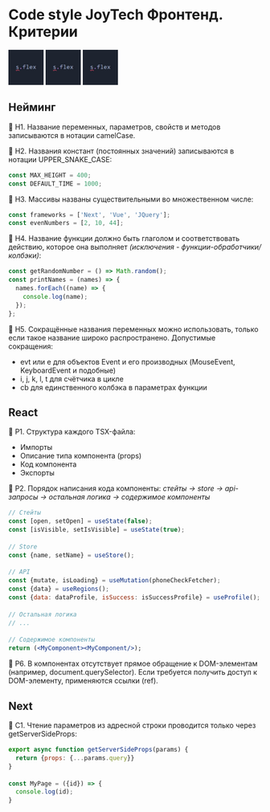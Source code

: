 # Code style JoyTech Фронтенд. Критерии
<img src="title-flex.jpg" width="70px" title="Title-flex">&nbsp;<img src="title-flex.jpg" width="70px" title="Title-flex">&nbsp;<img src="title-flex.jpg" width="70px" title="Title-flex">

## Нейминг

:page_with_curl: Н1. Название переменных, параметров, свойств и методов записываются в нотации camelCase.

:page_with_curl: Н2. Названия констант (постоянных значений) записываются в нотации UPPER_SNAKE_CASE:
```jsx
const MAX_HEIGHT = 400;
const DEFAULT_TIME = 1000;
```

:page_with_curl: Н3. Массивы названы существительными во множественном числе:
```jsx
const frameworks = ['Next', 'Vue', 'JQuery'];
const evenNumbers = [2, 10, 44];
```

:page_with_curl: Н4. Название функции должно быть глаголом и соответствовать действию, которое она выполняет *(исключения - функции-обработчики/колбэки)*: 
```jsx
const getRandomNumber = () => Math.random();
const printNames = (names) => {
  names.forEach((name) => {
    console.log(name);
  });
};
```

:page_with_curl: Н5. Сокращённые названия переменных можно использовать, только если такое название широко распространено. Допустимые сокращения:
  - evt или e для объектов Event и его производных (MouseEvent, KeyboardEvent и подобные)
  - i, j, k, l, t для счётчика в цикле
  - cb для единственного колбэка в параметрах функции

## React

:page_with_curl: Р1. Структура каждого TSX-файла:
  - Импорты
  - Описание типа компонента (props)
  - Код компонента
  - Экспорты

:page_with_curl: Р2. Порядок написания кода компоненты: *стейты &rarr; store &rarr; api-запросы &rarr; остальная логика &rarr; содержимое компоненты*
```jsx
// Стейты
const [open, setOpen] = useState(false);
const [isVisible, setIsVisible] = useState(true);

// Store
const {name, setName} = useStore();

// API
const {mutate, isLoading} = useMutation(phoneCheckFetcher);
const {data} = useRegions();
const {data: dataProfile, isSuccess: isSuccessProfile} = useProfile();

// Остальная логика
// ...

// Содержимое компоненты
return (<MyComponent><MyComponent/>);
```

:page_with_curl: Р6. В компонентах отсутствует прямое обращение к DOM-элементам (например, document.querySelector). Если требуется получить доступ к DOM-элементу, применяются ссылки (ref).

## Next

:page_with_curl: С1. Чтение параметров из адресной строки проводится только через getServerSideProps:
```jsx
export async function getServerSideProps(params) {
  return {props: {...params.query}}
}

const MyPage = ({id}) => {
  console.log(id);
}

```

